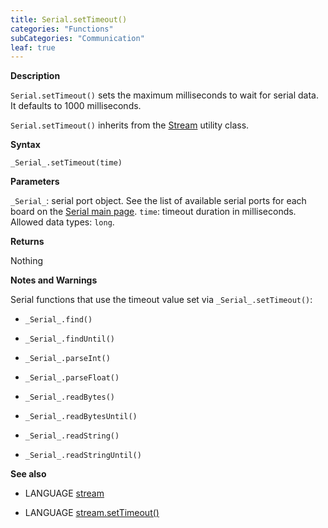 ```yaml
---
title: Serial.setTimeout()
categories: "Functions"
subCategories: "Communication"
leaf: true
---
```


**Description**

`Serial.setTimeout()` sets the maximum milliseconds to wait for serial
data. It defaults to 1000 milliseconds.

`Serial.setTimeout()` inherits from the [Stream](../../stream) utility
class.

**Syntax**

`_Serial_.setTimeout(time)`

**Parameters**

`_Serial_`: serial port object. See the list of available serial ports
for each board on the [Serial main page](../../serial).
`time`: timeout duration in milliseconds. Allowed data types: `long`.

**Returns**

Nothing

**Notes and Warnings**

Serial functions that use the timeout value set via
`_Serial_.setTimeout()`:

-   `_Serial_.find()`

-   `_Serial_.findUntil()`

-   `_Serial_.parseInt()`

-   `_Serial_.parseFloat()`

-   `_Serial_.readBytes()`

-   `_Serial_.readBytesUntil()`

-   `_Serial_.readString()`

-   `_Serial_.readStringUntil()`

**See also**

-   LANGUAGE [stream](../../stream)

-   LANGUAGE [stream.setTimeout()](../../stream/streamsettimeout)

